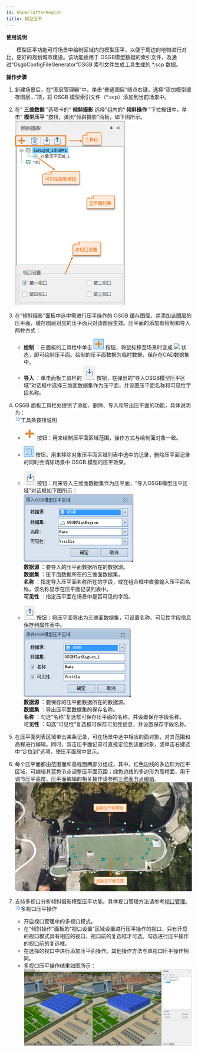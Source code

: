 ```yaml
---
id: OSGBFlattenRegion
title: 模型压平
---
```

**使用说明**

　　模型压平功能可将场景中绘制区域内的模型压平，以便于周边的地物进行对比，更好的规划城市建设。该功能适用于 OSGB模型数据的索引文件，及通过“OsgbConfigFileGenerator”OSGB 索引文件生成工具生成的 *.scp 数据。

**操作步骤**

  1. 新建场景后，在“图层管理器”中，单击“普通图层”结点右键，选择“添加模型缓存图层…”项，将 OSGB 模型索引文件（*.scp）添加到当前场景中。
  2. 在“ **三维数据** ”选项卡的“ **倾斜摄影** 选择”组内的“ **倾斜操作** ”下拉按钮中，单击“ **模型压平** ”按钮，弹出“倾斜摄影”面板，如下图所示。  
  ![倾斜摄影面板](../../OSGB/img/osgbFlattenRegion.png)  
  3. 在“倾斜摄影”面板中选中需进行压平操作的 OSGB 缓存图层，并添加该图层的压平面，缓存图层对应的压平面只对该图层生效。压平面的添加有绘制和导入两种方式： 
       * **绘制** ：在面板的工具栏中单击 ![](../../../img/Add1.png) 按钮，将鼠标移至场景时变成 ![](../img/DrawFlattenRegion.png) 状态，即可绘制压平面。绘制的压平面数据为临时数据，保存在CAD数据集中。
       * **导入** ：单击面板工具栏的 ![](../../../img/Import2.png) 按钮，在弹出的“导入OSGB模型压平区域”对话框中选择三维面数据集作为压平面，并设置压平面名称和可见性字段名称。 
  4. OSGB 面板工具栏处提供了添加、删除、导入和导出压平面的功能，具体说明为：   
![](../../OSGB/img/close.gif)工具条按钮说明  
       * ![](../img/Add.png) 按钮：用来绘制压平面区域范围，操作方式与绘制面对象一致。
       * ![](../../img/RemoveButton.png) 按钮，用来移除对象压平面区域列表中选中的记录，删除压平面记录的同时会清除场景中 OSGB 模型的压平效果。
       * ![](../../img/Import2.png) 按钮：用来导入三维面数据集作为压平面，“导入OSGB模型压平区域”对话框如下图所示：     
    ![“导入OSGB模型压平区域”对话框](../../OSGB/img/ImportFlattenRegion.png)   
**数据源** ：要导入的压平面数据所在的数据源。  
**数据集** ：压平面数据所在的三维面数据集。  
**名称** ：指定导入压平面名称所在的字段，或在组合框中直接输入压平面名称，该名称显示在压平面记录列表中。  
**可见性** ：指定压平面在场景中是否可见的字段。

     * ![](../../img/Export3.png) 按钮：将压平面导出为三维面数据集，可设置名称、可见性字段信息保存到属性表中。  
      ![“保存模型压平区域”对话框](../../OSGB/img/ExportFlattenRegion.png)   
**数据源** ：要保存的压平面数据所在的数据源。  
**数据集** ：导出压平面数据集的保存名称。  
**名称** ：勾选“名称”复选框可保存压平面的名称，并设置保存字段名称。  
**可见性** ：勾选“可见性”复选框可保存可见性信息，并设置保存字段名称。

  5. 在压平面列表区域单击某条记录，可在场景中选中相应的面对象，对其范围和高程进行编辑。同时，双击压平面记录可直接定位到该面对象，或单击右键选中“定位到”选项，使压平面居中显示。
  6. 每个压平面都由范围面和高程面两部分组成，其中，红色边线的多边形为压平区域，可编辑其蓝色节点调整压平面范围；绿色边线的多边形为高程面，用于调节压平高度。压平面编辑的相关操作请参照[三维面节点编辑](../DataProcessing/Edit3DNode)。  
![压平面 ](../../OSGB/img/FlattenRegion.png)  

  1. 支持多视口分析倾斜摄影模型压平功能。具体视口管理方法请参考[视口管理](../../BrowseScene/ViewportManage)。   
![](../../img/close.gif)多视口压平操作  
       * 开启视口管理中的多视口模式。
       * 在“倾斜操作”面板的“视口设置”区域设置进行压平操作的视口，只有开启的视口模式具有相应的视口，视口前的复选框才可选。勾选进行压平操作的视口前的复选框。
       * 在选择的视口中进行添加压平面操作。其他操作方法与单视口压平操作相同。
       * 多视口压平操作结果如图所示：  
   ![ 多视口压平结果](../../OSGB/img/osgbFlattenRegion_Result1.png)  

    
  

 

